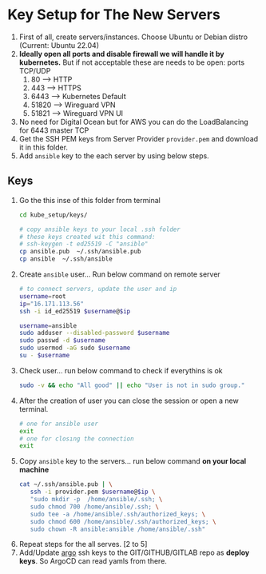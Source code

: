 # Key Setup for The New Servers

1. First of all, create servers/instances. Choose Ubuntu or Debian distro (Current: Ubuntu 22.04) 
2. __Ideally open all ports and disable firewall we will handle it by kubernetes.__ But if not acceptable these are needs to be open: ports TCP/UDP
   1. 80 --> HTTP
   2. 443 --> HTTPS
   3. 6443 --> Kubernetes Default
   4. 51820 --> Wireguard VPN
   4. 51821 --> Wireguard VPN UI
3. No need for Digital Ocean but for AWS you can do the LoadBalancing for 6443 master TCP
4. Get the SSH PEM keys from Server Provider `provider.pem`  and download it in this folder.
5. Add `ansible` key to the each server by using below steps. 

## Keys
1. Go the this inse of this folder from terminal  
   ```sh
   cd kube_setup/keys/

   # copy ansible keys to your local .ssh folder
   # these keys created wit this command: 
   # ssh-keygen -t ed25519 -C "ansible"
   cp ansible.pub  ~/.ssh/ansible.pub 
   cp ansible  ~/.ssh/ansible
   ```
1. Create `ansible` user... Run below command on remote server    
   ```bash
   # to connect servers, update the user and ip 
   username=root
   ip="16.171.113.56"
   ssh -i id_ed25519 $username@$ip 
   ```  
   ```bash
   username=ansible
   sudo adduser --disabled-password $username
   sudo passwd -d $username
   sudo usermod -aG sudo $username
   su - $username
   ```
1. Check user... run below command to check if everythins is ok  
   ```bash
   sudo -v && echo "All good" || echo "User is not in sudo group."
   ```
1. After the creation of user you can close the session or open a new terminal. 
   ```bash
   # one for ansible user
   exit
   # one for closıng the connection
   exit
   ```
1. Copy `ansible` key to the servers... run below command __on your local machine__  
   ```bash
   cat ~/.ssh/ansible.pub | \
      ssh -i provider.pem $username@$ip \
      "sudo mkdir -p  /home/ansible/.ssh; \
      sudo chmod 700 /home/ansible/.ssh; \
      sudo tee -a /home/ansible/.ssh/authorized_keys; \
      sudo chmod 600 /home/ansible/.ssh/authorized_keys; \
      sudo chown -R ansible:ansible /home/ansible/.ssh"
   ```  
1. Repeat steps for the all serves. [2 to 5]
2. Add/Update [argo](../../roles/ssh-keys/files/argo) ssh keys to the GIT/GITHUB/GITLAB repo as __deploy keys__. So ArgoCD can read yamls from there.  

